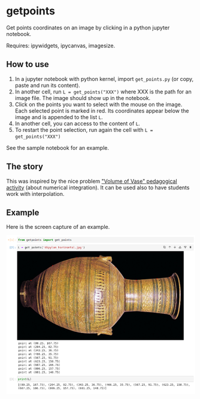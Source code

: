 # getpoints

Get points coordinates on an image by clicking in a python jupyter notebook.

Requires: ipywidgets, ipycanvas, imagesize.

## How to use

1. In a jupyter notebook with python kernel, import `get_points.py` (or copy, paste and run its content). 
2. In another cell, run `L = get_points("XXX")` where XXX is the path for an image file. The image should show up in the notebook.
3. Click on the points you want to select with the mouse on the image. Each selected point is marked in red. Its coordinates appear below the image and is appended to the list `L`.
4. In another cell, you can access to the content of `L`.
5. To restart the point selection, run again the cell with `L = get_points("XXX")`

See the sample notebook for an example.

## The story

This was inspired by the nice problem ["Volume of Vase" pedagogical activity](https://services.math.duke.edu/education/webfeatsII/gdrive/Team%20A/OurPage.htm) (about numerical integration). It can be used also to have students work with interpolation.

## Example

Here is the screen capture of an example.

<img src="screencapture.png" width=800>
